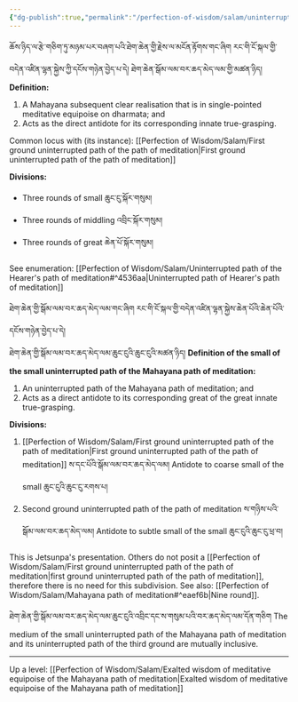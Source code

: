 ```yaml
---
{"dg-publish":true,"permalink":"/perfection-of-wisdom/salam/uninterrupted-path-of-the-mahayana-path-of-meditation/"}
---
```


ཆོས་ཉིད་ལ་རྩེ་གཅིག་ཏུ་མཉམ་པར་བཞག་པའི་ཐེག་ཆེན་གྱི་རྗེས་ལ་མངོན་རྟོགས་གང་ཞིག རང་གི་ངོ་སྐལ་གྱི་བདེན་འཛིན་ལྷན་སྐྱེས་ཀྱི་དངོས་གཉེན་བྱེད་པ་དེ། 
ཐེག་ཆེན་སྒོམ་ལམ་བར་ཆད་མེད་ལམ་གྱི་མཚན་ཉིད།
**Definition:** 
1. A Mahayana subsequent clear realisation that is in single-pointed meditative equipoise on dharmata; and
2. Acts as the direct antidote for its corresponding innate true-grasping.

Common locus with (its instance): [[Perfection of Wisdom/Salam/First ground uninterrupted path of the path of meditation\|First ground uninterrupted path of the path of meditation]]

**Divisions:** 
- Three rounds of small ཆུང་ངུ་སྐོར་གསུམ།
- Three rounds of middling འབྲིང་སྐོར་གསུམ།
- Three rounds of great ཆེན་པོ་སྐོར་གསུམ།

See enumeration: [[Perfection of Wisdom/Salam/Uninterrupted path of the Hearer's path of meditation#^4536aa\|Uninterrupted path of Hearer's path of meditation]]

ཐེག་ཆེན་གྱི་སྒོམ་ལམ་བར་ཆད་མེད་ལམ་གང་ཞིག རང་གི་ངོ་སྐལ་གྱི་བདེན་འཛིན་ལྷན་སྐྱེས་ཆེན་པོའི་ཆེན་པོའི་དངོས་གཉེན་བྱེད་པ་དེ།<br>ཐེག་ཆེན་གྱི་སྒོམ་ལམ་བར་ཆད་མེད་ལམ་ཆུང་ངུའི་ཆུང་ངུའི་མཚན་ཉིད།
**Definition of the small of the small uninterrupted path of the Mahayana path of meditation:**
1. An uninterrupted path of the Mahayana path of meditation; and
2. Acts as a direct antidote to its corresponding great of the great innate true-grasping.

**Divisions:**
1. [[Perfection of Wisdom/Salam/First ground uninterrupted path of the path of meditation\|First ground uninterrupted path of the path of meditation]] ས་དང་པོའི་སྒོམ་ལམ་བར་ཆད་མེད་ལམ།
   Antidote to coarse small of the small ཆུང་ངུའི་ཆུང་ངུ་རགས་པ།
2. Second ground uninterrupted path of the path of meditation ས་གཉིས་པའི་སྒོམ་ལམ་བར་ཆད་མེད་ལམ།
   Antidote to subtle small of the small ཆུང་ངུའི་ཆུང་ངུ་ཕྲ་བ།

This is Jetsunpa's presentation. Others do not posit a [[Perfection of Wisdom/Salam/First ground uninterrupted path of the path of meditation\|first ground uninterrupted path of the path of meditation]], therefore there is no need for this subdivision.
See also: [[Perfection of Wisdom/Salam/Mahayana path of meditation#^eaef6b\|Nine round]].

ཐེག་ཆེན་གྱི་སྒོམ་ལམ་བར་ཆད་མེད་ལམ་ཆུང་ངུའི་འབྲིང་དང་ས་གསུམ་པའི་བར་ཆད་མེད་ལམ་དོན་གཅིག
 The medium of the small uninterrupted path of the Mahayana path of meditation and its uninterrupted path of the third ground are mutually inclusive.

---
Up a level: [[Perfection of Wisdom/Salam/Exalted wisdom of meditative equipoise of the Mahayana path of meditation\|Exalted wisdom of meditative equipoise of the Mahayana path of meditation]]